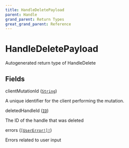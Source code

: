 ```yaml
---
title: HandleDeletePayload
parent: Handle
grand_parent: Return Types
great_grand_parent: Reference
---
```


# HandleDeletePayload

Autogenerated return type of HandleDelete

## Fields

<div class="field-entry ">
  <span id="client_mutation_id" class="field-name anchored">clientMutationId (<code><a href="/docs/reference/scalar/string">String</a></code>)</span>

  <div class="description-wrapper">
   <p>A unique identifier for the client performing the mutation.</p>

  </div>
</div>

<div class="field-entry ">
  <span id="deleted_handle_id" class="field-name anchored">deletedHandleId (<code><a href="/docs/reference/scalar/id">ID</a></code>)</span>

  <div class="description-wrapper">
   <p>The ID of the handle that was deleted</p>

  </div>
</div>

<div class="field-entry ">
  <span id="errors" class="field-name anchored">errors (<code><a href="/docs/reference/object/user_error">[UserError!]!</a></code>)</span>

  <div class="description-wrapper">
   <p>Errors related to user input</p>

  </div>
</div>

